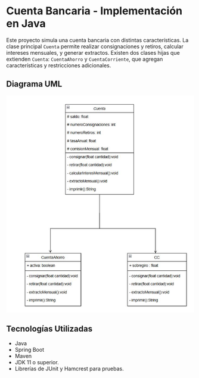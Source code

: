 # Cuenta Bancaria - Implementación en Java

Este proyecto simula una cuenta bancaria con distintas características. La clase principal `Cuenta` permite realizar consignaciones y retiros, calcular intereses mensuales, y generar extractos. Existen dos clases hijas que extienden `Cuenta`: `CuentaAhorro` y `CuentaCorriente`, que agregan características y restricciones adicionales.

## Diagrama UML

![Diagrama UML](src/main/resources/diagramaUML.jpg)

## Tecnologías Utilizadas

- Java
- Spring Boot
- Maven
- JDK 11 o superior.
- Librerías de JUnit y Hamcrest para pruebas.

